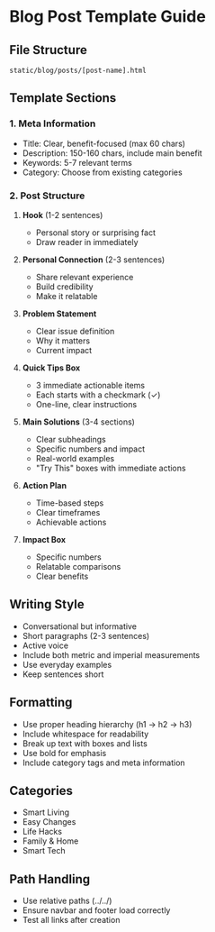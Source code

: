 # Blog Post Template Guide

## File Structure
```
static/blog/posts/[post-name].html
```

## Template Sections

### 1. Meta Information
- Title: Clear, benefit-focused (max 60 chars)
- Description: 150-160 chars, include main benefit
- Keywords: 5-7 relevant terms
- Category: Choose from existing categories

### 2. Post Structure
1. **Hook** (1-2 sentences)
   - Personal story or surprising fact
   - Draw reader in immediately

2. **Personal Connection** (2-3 sentences)
   - Share relevant experience
   - Build credibility
   - Make it relatable

3. **Problem Statement**
   - Clear issue definition
   - Why it matters
   - Current impact

4. **Quick Tips Box**
   - 3 immediate actionable items
   - Each starts with a checkmark (✓)
   - One-line, clear instructions

5. **Main Solutions** (3-4 sections)
   - Clear subheadings
   - Specific numbers and impact
   - Real-world examples
   - "Try This" boxes with immediate actions

6. **Action Plan**
   - Time-based steps
   - Clear timeframes
   - Achievable actions

7. **Impact Box**
   - Specific numbers
   - Relatable comparisons
   - Clear benefits

## Writing Style
- Conversational but informative
- Short paragraphs (2-3 sentences)
- Active voice
- Include both metric and imperial measurements
- Use everyday examples
- Keep sentences short

## Formatting
- Use proper heading hierarchy (h1 → h2 → h3)
- Include whitespace for readability
- Break up text with boxes and lists
- Use bold for emphasis
- Include category tags and meta information

## Categories
- Smart Living
- Easy Changes
- Life Hacks
- Family & Home
- Smart Tech

## Path Handling
- Use relative paths (../../)
- Ensure navbar and footer load correctly
- Test all links after creation
